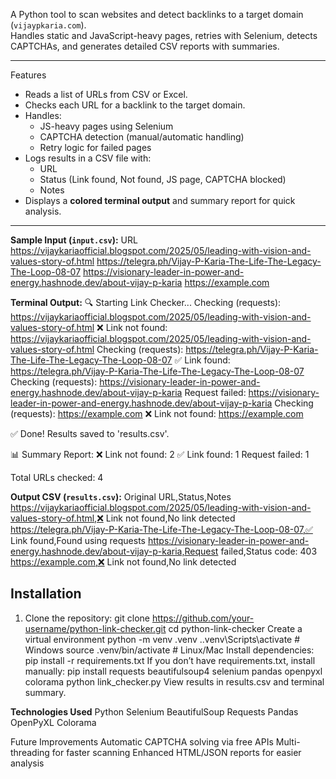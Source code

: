 A Python tool to scan websites and detect backlinks to a target domain (`vijaypkaria.com`).  
Handles static and JavaScript-heavy pages, retries with Selenium, detects CAPTCHAs, and generates detailed CSV reports with summaries.

---

Features

- Reads a list of URLs from CSV or Excel.
- Checks each URL for a backlink to the target domain.
- Handles:
  - JS-heavy pages using Selenium
  - CAPTCHA detection (manual/automatic handling)
  - Retry logic for failed pages
- Logs results in a CSV file with:
  - URL
  - Status (Link found, Not found, JS page, CAPTCHA blocked)
  - Notes
- Displays a **colored terminal output** and summary report for quick analysis.

---

**Sample Input (`input.csv`):**
URL
https://vijaykariaofficial.blogspot.com/2025/05/leading-with-vision-and-values-story-of.html
https://telegra.ph/Vijay-P-Karia-The-Life-The-Legacy-The-Loop-08-07
https://visionary-leader-in-power-and-energy.hashnode.dev/about-vijay-p-karia
https://example.com


**Terminal Output:**
🔍 Starting Link Checker...
Checking (requests): https://vijaykariaofficial.blogspot.com/2025/05/leading-with-vision-and-values-story-of.html
❌ Link not found: https://vijaykariaofficial.blogspot.com/2025/05/leading-with-vision-and-values-story-of.html
Checking (requests): https://telegra.ph/Vijay-P-Karia-The-Life-The-Legacy-The-Loop-08-07
✅ Link found: https://telegra.ph/Vijay-P-Karia-The-Life-The-Legacy-The-Loop-08-07
Checking (requests): https://visionary-leader-in-power-and-energy.hashnode.dev/about-vijay-p-karia
Request failed: https://visionary-leader-in-power-and-energy.hashnode.dev/about-vijay-p-karia
Checking (requests): https://example.com
❌ Link not found: https://example.com

✅ Done! Results saved to 'results.csv'.

📊 Summary Report:
❌ Link not found: 2
✅ Link found: 1
Request failed: 1

Total URLs checked: 4

**Output CSV (`results.csv`):**
Original URL,Status,Notes
https://vijaykariaofficial.blogspot.com/2025/05/leading-with-vision-and-values-story-of.html,❌ Link not found,No link detected
https://telegra.ph/Vijay-P-Karia-The-Life-The-Legacy-The-Loop-08-07,✅ Link found,Found using requests
https://visionary-leader-in-power-and-energy.hashnode.dev/about-vijay-p-karia,Request failed,Status code: 403
https://example.com,❌ Link not found,No link detected

## Installation

1. Clone the repository:
git clone https://github.com/your-username/python-link-checker.git
cd python-link-checker
Create a virtual environment 
python -m venv .venv
.\.venv\Scripts\activate   # Windows
source .venv/bin/activate  # Linux/Mac
Install dependencies:
pip install -r requirements.txt
If you don’t have requirements.txt, install manually:
pip install requests beautifulsoup4 selenium pandas openpyxl colorama
python link_checker.py
View results in results.csv and terminal summary.

**Technologies Used**
Python
Selenium
BeautifulSoup
Requests
Pandas
OpenPyXL
Colorama

Future Improvements
Automatic CAPTCHA solving via free APIs
Multi-threading for faster scanning
Enhanced HTML/JSON reports for easier analysis
